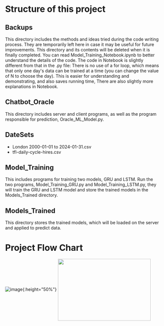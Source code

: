 # Structure of this project
## Backups
This directory includes the methods and ideas tried during the code writing process. They are temporarily left here in case it may be useful for future improvements. This directory and its contents will be deleted when it is finally completed.
You can read Model_Training_Notebook.ipynb to better understand the details of the code. The code in Notebook is slightly different from that in the .py file: There is no use of a for loop, which means that only one day's data can be trained at a time (you can change the value of N to choose the day). This is easier for understanding and demonstrating, and also saves running time, There are also slightly more explanations in Notebook.

## Chatbot_Oracle
This directory includes server and client programs, as well as the program responsible for prediction, Oracle_ML_Model.py.

## DateSets
- London 2000-01-01 to 2024-01-31.csv
- tfl-daily-cycle-hires.csv

## Model_Training
This includes programs for training two models, GRU and LSTM. Run the two programs, Model_Training_GRU.py and Model_Training_LSTM.py, they will train the GRU and LSTM model and store the trained models in the Models_Trained directory.

## Models_Trained
This directory stores the trained models, which will be loaded on the server and applied to predict data.

# Project Flow Chart
![image](https://github.com/Flowey0622/Stronger/assets/160813460/056e188a-8e63-4ac2-84f5-86392a28aac2){:height="50%"}
 <img src="[./xxx.png](https://github.com/Flowey0622/Stronger/assets/160813460/056e188a-8e63-4ac2-84f5-86392a28aac2)https://github.com/Flowey0622/Stronger/assets/160813460/056e188a-8e63-4ac2-84f5-86392a28aac2" width = "300" height = "200" align=center />


